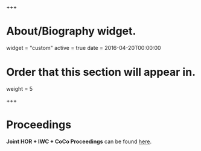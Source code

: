 +++
# About/Biography widget.
widget = "custom"
active = true
date = 2016-04-20T00:00:00

# Order that this section will appear in.
weight = 5


+++

# Proceedings 
**Joint HOR + IWC + CoCo Proceedings** can be found 
[here](/proc-HOR-IWC-CoCo.pdf). 
